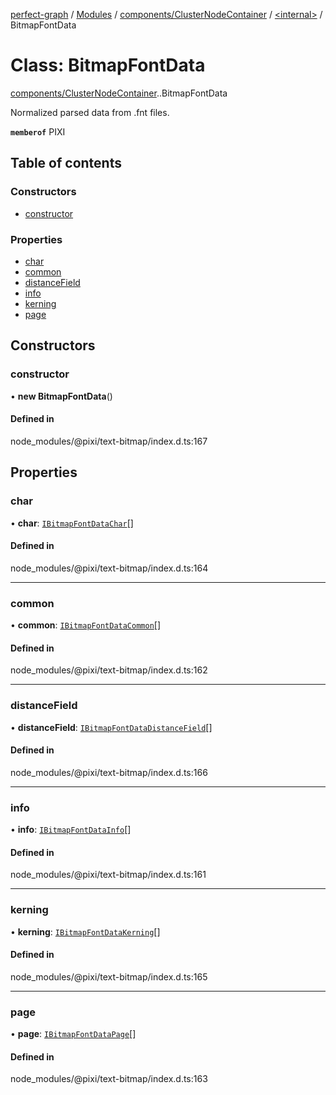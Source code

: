 [perfect-graph](../README.md) / [Modules](../modules.md) / [components/ClusterNodeContainer](../modules/components_ClusterNodeContainer.md) / [<internal\>](../modules/components_ClusterNodeContainer._internal_.md) / BitmapFontData

# Class: BitmapFontData

[components/ClusterNodeContainer](../modules/components_ClusterNodeContainer.md).[<internal>](../modules/components_ClusterNodeContainer._internal_.md).BitmapFontData

Normalized parsed data from .fnt files.

**`memberof`** PIXI

## Table of contents

### Constructors

- [constructor](components_ClusterNodeContainer._internal_.BitmapFontData.md#constructor)

### Properties

- [char](components_ClusterNodeContainer._internal_.BitmapFontData.md#char)
- [common](components_ClusterNodeContainer._internal_.BitmapFontData.md#common)
- [distanceField](components_ClusterNodeContainer._internal_.BitmapFontData.md#distancefield)
- [info](components_ClusterNodeContainer._internal_.BitmapFontData.md#info)
- [kerning](components_ClusterNodeContainer._internal_.BitmapFontData.md#kerning)
- [page](components_ClusterNodeContainer._internal_.BitmapFontData.md#page)

## Constructors

### constructor

• **new BitmapFontData**()

#### Defined in

node_modules/@pixi/text-bitmap/index.d.ts:167

## Properties

### char

• **char**: [`IBitmapFontDataChar`](../interfaces/components_ClusterNodeContainer._internal_.IBitmapFontDataChar.md)[]

#### Defined in

node_modules/@pixi/text-bitmap/index.d.ts:164

___

### common

• **common**: [`IBitmapFontDataCommon`](../interfaces/components_ClusterNodeContainer._internal_.IBitmapFontDataCommon.md)[]

#### Defined in

node_modules/@pixi/text-bitmap/index.d.ts:162

___

### distanceField

• **distanceField**: [`IBitmapFontDataDistanceField`](../interfaces/components_ClusterNodeContainer._internal_.IBitmapFontDataDistanceField.md)[]

#### Defined in

node_modules/@pixi/text-bitmap/index.d.ts:166

___

### info

• **info**: [`IBitmapFontDataInfo`](../interfaces/components_ClusterNodeContainer._internal_.IBitmapFontDataInfo.md)[]

#### Defined in

node_modules/@pixi/text-bitmap/index.d.ts:161

___

### kerning

• **kerning**: [`IBitmapFontDataKerning`](../interfaces/components_ClusterNodeContainer._internal_.IBitmapFontDataKerning.md)[]

#### Defined in

node_modules/@pixi/text-bitmap/index.d.ts:165

___

### page

• **page**: [`IBitmapFontDataPage`](../interfaces/components_ClusterNodeContainer._internal_.IBitmapFontDataPage.md)[]

#### Defined in

node_modules/@pixi/text-bitmap/index.d.ts:163
